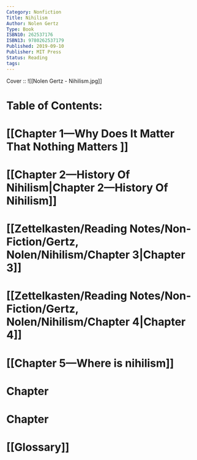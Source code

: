 ```yaml
---
Category: Nonfiction
Title: Nihilism
Author: Nolen Gertz
Type: Book
ISBN10: 262537176
ISBN13: 9780262537179
Published: 2019-09-10
Publisher: MIT Press
Status: Reading
tags: 
---
```




Cover :: ![[Nolen Gertz - Nihilism.jpg]]


# Table of Contents:

# [[Chapter 1—Why Does It Matter That Nothing Matters ]]


# [[Chapter 2—History Of Nihilism|Chapter 2—History Of Nihilism]]

# [[Zettelkasten/Reading Notes/Non-Fiction/Gertz, Nolen/Nihilism/Chapter 3|Chapter 3]]

# [[Zettelkasten/Reading Notes/Non-Fiction/Gertz, Nolen/Nihilism/Chapter 4|Chapter 4]]

# [[Chapter 5—Where is nihilism]]


# Chapter

# Chapter

# [[Glossary]]




